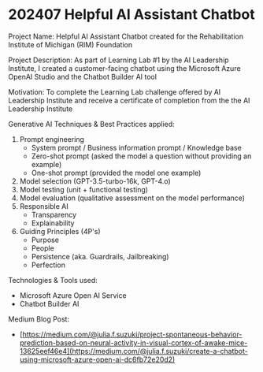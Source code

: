 # 202407 Helpful AI Assistant Chatbot

Project Name: Helpful AI Assistant Chatbot created for the Rehabilitation Institute of Michigan (RIM) Foundation

Project Description: As part of Learning Lab #1 by the AI Leadership Institute, I created a customer-facing chatbot using the Microsoft Azure OpenAI Studio and the Chatbot Builder AI tool 

Motivation: To complete the Learning Lab challenge offered by AI Leadership Institute and receive a certificate of completion from the the AI Leadership Institute

Generative AI Techniques & Best Practices applied:
1. Prompt engineering
    - System prompt / Business information prompt / Knowledge base
    - Zero-shot prompt (asked the model a question without providing an example)
    - One-shot prompt (provided the model one example)
2. Model selection (GPT-3.5-turbo-16k, GPT-4.o)
3. Model testing (unit + functional testing)
4. Model evaluation (qualitative assessment on the model performance)
5. Responsible AI
    - Transparency
    - Explainability
6. Guiding Principles (4P's)
    - Purpose
    - People
    - Persistence (aka. Guardrails, Jailbreaking)
    - Perfection

Technologies & Tools used:
  - Microsoft Azure Open AI Service
  - Chatbot Builder AI

Medium Blog Post:

- [https://medium.com/@julia.f.suzuki/project-spontaneous-behavior-prediction-based-on-neural-activity-in-visual-cortex-of-awake-mice-13625eef46e4](https://medium.com/@julia.f.suzuki/create-a-chatbot-using-microsoft-azure-open-ai-dc6fb72e20d2)
